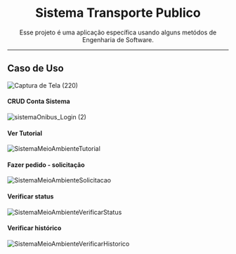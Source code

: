 <h1 align="center">Sistema Transporte Publico</h1>

<p align="center">Esse projeto é uma aplicação específica usando alguns metódos de Engenharia de Software.</p>

---
<h2>Caso de Uso</h2>

![Captura de Tela (220)](https://user-images.githubusercontent.com/77236515/175082138-e632c0c4-d27b-4b23-8db5-be0a7f5b3f40.png)

#### CRUD Conta Sistema
  
![sistemaOnibus_Login (2)](https://user-images.githubusercontent.com/77236515/175082627-8ed437fd-eca8-4121-a4d6-cb6a7c21c289.png)

#### Ver Tutorial

![SistemaMeioAmbienteTutorial](https://user-images.githubusercontent.com/77236515/175082426-51b86396-f833-4738-a4c8-03c0edb06f84.png)

#### Fazer pedido - solicitação

![SistemaMeioAmbienteSolicitacao](https://user-images.githubusercontent.com/77236515/175083219-123a8752-056e-4854-a51d-80e2c49c5404.png)

#### Verificar status

![SistemaMeioAmbienteVerificarStatus](https://user-images.githubusercontent.com/77236515/175083768-9e9e969c-0a3a-4424-a234-def86d4ded82.png)

#### Verificar histórico

![SistemaMeioAmbienteVerificarHistorico](https://user-images.githubusercontent.com/77236515/175083952-f72681d2-fe39-44d1-8e90-329f2b956dcb.png)
